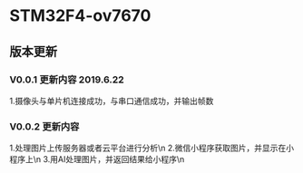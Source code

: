 # STM32F4-ov7670


## 版本更新

### V0.0.1   更新内容 2019.6.22
    
1.摄像头与单片机连接成功，与串口通信成功，并输出帧数
 
### V0.0.2   更新内容

1.处理图片上传服务器或者云平台进行分析\n
2.微信小程序获取图片，并显示在小程序上\n
3.用AI处理图片，并返回结果给小程序\n
